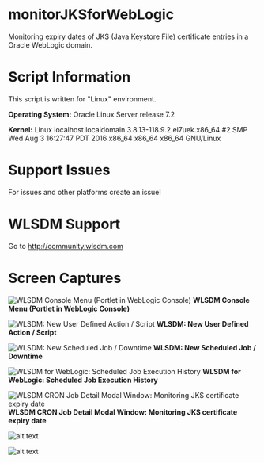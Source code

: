 # monitorJKSforWebLogic

Monitoring expiry dates of JKS (Java Keystore File) certificate entries in a Oracle WebLogic domain.

# Script Information

This script is written for "Linux" environment.

**Operating System:** Oracle Linux Server release 7.2

**Kernel:** Linux localhost.localdomain 3.8.13-118.9.2.el7uek.x86_64 #2 SMP Wed Aug 3 16:27:47 PDT 2016 x86_64 x86_64 x86_64 GNU/Linux

# Support Issues

For issues and other platforms create an issue!

# WLSDM Support

Go to http://community.wlsdm.com

# Screen Captures

![WLSDM Console Menu (Portlet in WebLogic Console)](http://www.admineer.com/wp-content/uploads/2017/12/wlsdm_weblogic_smart_dashboard_and_monitoring_wlsdm_menu.png)
**WLSDM Console Menu (Portlet in WebLogic Console)**

![WLSDM: New User Defined Action / Script](http://www.admineer.com/wp-content/uploads/2017/12/wlsdm_weblogic_monitoring_JKS_certificate_expire_expiry.png)
**WLSDM: New User Defined Action / Script**

![WLSDM: New Scheduled Job / Downtime](http://www.admineer.com/wp-content/uploads/2017/12/wlsdm_weblogic_scheduling_weblogic_jobs_scripts_monitoring_jks_certificates_expiry.png)
**WLSDM: New Scheduled Job / Downtime**

![WLSDM for WebLogic: Scheduled Job Execution History](http://www.admineer.com/wp-content/uploads/2017/12/wlsdm_scheduler_monitor_jks_successfull_cron_job_history.png)
**WLSDM for WebLogic: Scheduled Job Execution History**

![WLSDM CRON Job Detail Modal Window: Monitoring JKS certificate expiry date](http://www.admineer.com/wp-content/uploads/2017/12/wlsdm_scheduler_monitor_JKS_certificate_in_a_weblogic_domain.png)
**WLSDM CRON Job Detail Modal Window: Monitoring JKS certificate expiry date**

![alt text](http://url/to/img.png)

![alt text](http://url/to/img.png)
